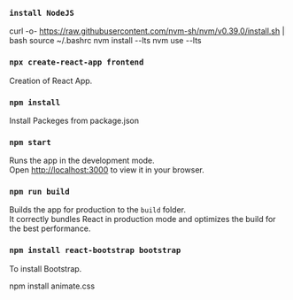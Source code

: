 ### `install NodeJS`
curl -o- https://raw.githubusercontent.com/nvm-sh/nvm/v0.39.0/install.sh | bash
source ~/.bashrc
nvm install --lts
nvm use --lts

### `npx create-react-app frontend`

Creation of React App.

### `npm install`

Install Packeges from package.json

### `npm start`

Runs the app in the development mode.\
Open [http://localhost:3000](http://localhost:3000) to view it in your browser.

### `npm run build`

Builds the app for production to the `build` folder.\
It correctly bundles React in production mode and optimizes the build for the best performance.

### `npm install react-bootstrap bootstrap`

To install Bootstrap.

npm install animate.css
